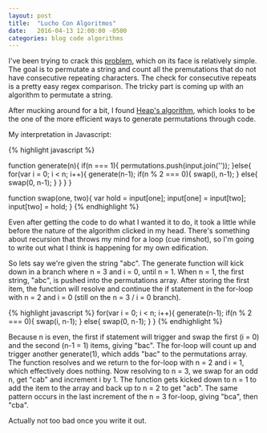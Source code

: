 ```yaml
---
layout: post
title:  "Lucho Con Algoritmos"
date:   2016-04-13 12:00:00 -0500
categories: blog code algorithms
---
```



I've been trying to crack this [problem], which on its face is relatively simple. The goal is to permutate a string and count all the premutations that do not have consecutive repeating characters. The check for consecutive repeats is a pretty easy regex comparison. The tricky part is coming up with an algorithm to permutate a string.

After mucking around for a bit, I found [Heap's algorithm], which looks to be the one of the more efficient ways to generate permutations through code.

<!--more-->
My interpretation in Javascript:

{% highlight javascript %}

function generate(n){
  if(n === 1){
    permutations.push(input.join(''));
  }else{
    for(var i = 0; i < n; i++){
      generate(n-1);
      if(n % 2 === 0){
        swap(i, n-1);
      }
      else{
        swap(0, n-1);
      }
    }
  }
}

function swap(one, two){
  var hold = input[one];
  input[one] = input[two];
  input[two] = hold;
}
{% endhighlight %}

Even after getting the code to do what I wanted it to do, it took a little while before the nature of the algorithm clicked in my head. There's something about recursion that throws my mind for a loop (cue rimshot), so I'm going to write out what I think is happening for my own edification.

So lets say we're given the string "abc". The generate function will kick down in a branch where n = 3 and i = 0, until n = 1. When n = 1, the first string, "abc", is pushed into the permutations array. After storing the first item, the function will resolve and continue the if statement in the for-loop with n = 2 and i = 0 (still on the n = 3 / i = 0 branch).

{% highlight javascript %}
for(var i = 0; i < n; i++){
  generate(n-1);
  if(n % 2 === 0){
    swap(i, n-1);
  }
  else{
    swap(0, n-1);
  }
}
{% endhighlight %}

Because n is even, the first if statement will trigger and swap the first (i = 0) and the second (n-1 = 1) items, giving "bac". The for-loop will count up and trigger another generate(1), which adds "bac" to the permutations array. The function resolves and we return to the for-loop with n = 2 and i = 1, which effectively does nothing. Now resolving to n = 3, we swap for an odd n, get "cab" and increment i by 1. The function gets kicked down to n = 1 to add the item to the array and back up to n = 2 to get "acb". The same pattern occurs in the last increment of the n = 3 for-loop, giving "bca", then "cba".

Actually not too bad once you write it out.


[problem]:https://www.freecodecamp.com/challenges/no-repeats-please
[Heap's algorithm]:https://en.wikipedia.org/wiki/Heap%27s_algorithm
